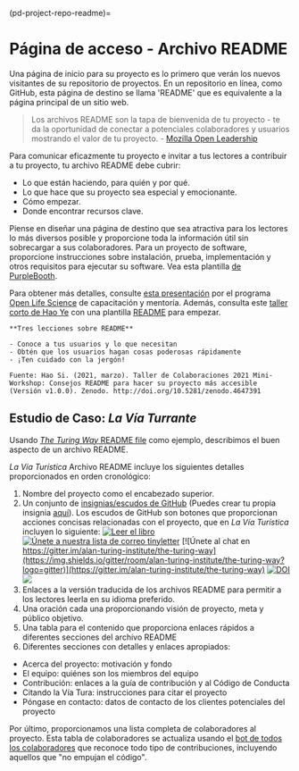 (pd-project-repo-readme)=
# Página de acceso - Archivo README

Una página de inicio para su proyecto es lo primero que verán los nuevos visitantes de su repositorio de proyectos. En un repositorio en línea, como GitHub, esta página de destino se llama 'README' que es equivalente a la página principal de un sitio web.

> Los archivos README son la tapa de bienvenida de tu proyecto - te da la oportunidad de conectar a potenciales colaboradores y usuarios mostrando el valor de tu proyecto. - [Mozilla Open Leadership](https://mozilla.github.io/open-leadership-training-series/articles/opening-your-project/write-a-great-project-readme/)

Para comunicar eficazmente tu proyecto e invitar a tus lectores a contribuir a tu proyecto, tu archivo README debe cubrir:
* Lo que están haciendo, para quién y por qué.
* Lo que hace que su proyecto sea especial y emocionante.
* Cómo empezar.
* Donde encontrar recursos clave.

Piense en diseñar una página de destino que sea atractiva para los lectores lo más diversos posible y proporcione toda la información útil sin sobrecargar a sus colaboradores. Para un proyecto de software, proporcione instrucciones sobre instalación, prueba, implementación y otros requisitos para ejecutar su software. Vea esta plantilla [de PurpleBooth](https://github.com/PurpleBooth/a-good-readme-template).

Para obtener más detalles, consulte [esta presentación](https://docs.google.com/presentation/d/e/2PACX-1vTvwtT3GddLaDr8J4ZEf8TkufiN_Wn1Kgv2xu6YSH8hgocb6LJ_WB82OzfcPeJ0b09_xyMOMSft7-Gq/pub?start=false&loop=false&delayms=3000) por el programa [Open Life Science](https://openlifesci.org/) de capacitación y mentoría. Además, consulta este [taller corto de Hao Ye](https://ha0ye.github.io/CW21-README-tips/) con una plantilla [README](https://ha0ye.github.io/CW21-README-tips/template_README.html) para empezar.

```{note}
**Tres lecciones sobre README**

- Conoce a tus usuarios y lo que necesitan
- Obtén que los usuarios hagan cosas poderosas rápidamente
- ¡Ten cuidado con la jergón!

Fuente: Hao Si. (2021, marzo). Taller de Colaboraciones 2021 Mini-Workshop: Consejos README para hacer su proyecto más accesible (Versión v1.0.0). Zenodo. http://doi.org/10.5281/zenodo.4647391
```

## Estudio de Caso: _La Vía Turrante_

Usando [_The Turing Way_ README file](https://github.com/alan-turing-institute/the-turing-way/blob/main/README.md) como ejemplo, describimos el buen aspecto de un archivo README.

_La Vía Turística_ Archivo README incluye los siguientes detalles proporcionados en orden cronológico:
1. Nombre del proyecto como el encabezado superior.
2. Un conjunto de [insignias/escudos de GitHub](https://github.com/badges/shields) (Puedes crear tu propia insignia [aquí](https://shields.io/)). Los escudos de GitHub son botones que proporcionan acciones concisas relacionadas con el proyecto, que en _La Vía Turística_ incluyen lo siguiente: [![Leer el libro](https://img.shields.io/badge/read-the%20book-blue.svg)](https://the-turing-way.netlify.com) [![Únete a nuestra lista de correo tinyletter](https://img.shields.io/badge/receive-our%20newsletter%20❤%EF%B8%8F-blueviolet.svg)](https://tinyletter.com/TuringWay) [![Únete al chat en https://gitter.im/alan-turing-institute/the-turing-way](https://img.shields.io/gitter/room/alan-turing-institute/the-turing-way?logo=gitter)](https://gitter.im/alan-turing-institute/the-turing-way) [![DOI](https://zenodo.org/badge/DOI/10.5281/zenodo.3233853.svg)](https://doi.org/10.5281/zenodo.3233853) [![](https://img.shields.io/static/v1?label=TuringWay&message=I%20want%20to%20contribute!&color=yellow&logo=data%3Aimage%2Fpng%3Bbase64%2CiVBORw0KGgoAAAANSUhEUgAAABAAAAAQCAYAAAAf8%2F9hAAACYklEQVQ4jXXTy09TQRTH8f5VPhI1xoVxYURNAFcmRleaGDdGXQlKAYkLUARNfICoScGKpTyE3t5bkKD2AUQepUXB0gcgLTalD9rema8LKRVrT3I2k%2Fl95kwyY6BMfQiFqHaoVDlUBoJBZJl9hn8XRsIhqh0abd55tnWdrBA8WfBSpakMhUqhXUCJhKl2aLR65%2FEtLeGc%2BYoy5aHf46bX7cThctK%2BAw2HQkVAW41wzqHRMjNNRteR%2BQzGjg5udZtQ47FiO50gdLZ1nVbvPNUOFSUSxnB4sJ%2F0TjCTTjHk%2BoJl%2BRtqPEaL6zMH79Rw0dyDVVURqRgyn0EkN8jkshwZGsBQodgQyQ2kyDPsce859drjdqLRKE0D%2FZhHR5F6DpHc2B3%2FjF3BcFqxARIpBXXmt9ii67vAYDhIr8fNx0UfE3OzzC0sIHIpxNYqSPEHqFBsiFQMkU3h8vs5%2FvABTeNje6BCj%2FxcwzLlIZHYROq5v4EoIr2JyCbJ57Kobjd3u7o41v4I68pyCfTGrhSvUKHYAJD5bcTWGjKbJJdO4A8E6JyexP4rWgK8Vkb2AjK7hcxnmZybxfF9kff%2BhZJQofvXwhg7O4vAfU2l79ME79xOrjY3c9ZYVzZs8nvZf6%2BRQCRCTgiODg1iCK6vc6WtjZM1tzlRW8sNa99%2Fx64fH%2BNAQz0un49nfh%2BVmspAcKX4lKWUbMbjXOg2cf3Vy%2BLIoRWqekxc7nhB6%2FQ0lZqKJRBAyjKfKZFIcKixgVPPn3LTamFfUyPne7qp1Oz0Bn4g5d7vVAIUamJ2FqPZzCW7gvlHabBQvwE2XnlAiFRrOwAAAABJRU5ErkJggg%3D%3D)](https://github.com/alan-turing-institute/the-turing-way/blob/main/CONTRIBUTING.md)
3. Enlaces a la versión traducida de los archivos README para permitir a los lectores leerla en su idioma preferido.
4. Una oración cada una proporcionando visión de proyecto, meta y público objetivo.
5. Una tabla para el contenido que proporciona enlaces rápidos a diferentes secciones del archivo README
6. Diferentes secciones con detalles y enlaces apropiados:
  - Acerca del proyecto: motivación y fondo
  - El equipo: quiénes son los miembros del equipo
  - Contribución: enlaces a la guía de contribución y al Código de Conducta
  - Citando la Vía Tura: instrucciones para citar el proyecto
  - Póngase en contacto: datos de contacto de los clientes potenciales del proyecto

Por último, proporcionamos una lista completa de colaboradores al proyecto. Esta tabla de colaboradores se actualiza usando el [bot de todos los colaboradores](https://allcontributors.org) que reconoce todo tipo de contribuciones, incluyendo aquellos que "no empujan el código".
